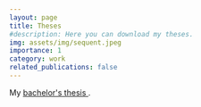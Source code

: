 ```yaml
---
layout: page
title: Theses
#description: Here you can download my theses.
img: assets/img/sequent.jpeg
importance: 1
category: work
related_publications: false
---
```


My [<ins> bachelor's thesis </ins>](https://drive.google.com/file/d/13EyI9eTgfvTnlHWxnKYQZ2IcJ5FZeQFS/view?usp=sharing).
